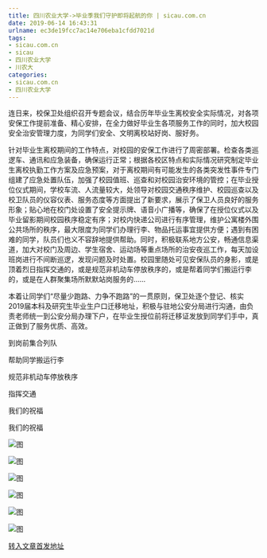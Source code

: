 ```yaml
---
title: 四川农业大学->毕业季我们守护即将起航的你 | sicau.com.cn
date: 2019-06-14 16:43:31
urlname: ec3de19fcc7ac14e706eba1cfdd7021d
tags: 
- sicau.com.cn
- sicau
- 四川农业大学
- 川农大
categories:
- sicau.com.cn
- 四川农业大学
---
```



连日来，校保卫处组织召开专题会议，结合历年毕业生离校安全实际情况，对各项安保工作提前准备、精心安排，在全力做好毕业生各项服务工作的同时，加大校园安全治安管理力度，为同学们安全、文明离校站好岗、服好务。

针对毕业生离校期间的工作特点，对校园的安保工作进行了周密部署。检查各类巡逻车、通讯和应急装备，确保运行正常；根据各校区特点和实际情况研究制定毕业生离校执勤工作方案及应急预案，对于离校期间有可能发生的各类突发性事件专门组建了应急处置队伍，加强了校园值班、巡查和对校园治安环境的管控；在毕业授位仪式期间，学校车流、人流量较大，处领导对校园交通秩序维护、校园巡查以及校卫队员的仪容仪表、服务态度等方面提出了新要求，展示了保卫人员良好的服务形象；贴心地在校门处设置了安全提示牌、语音小广播等，确保了在授位仪式以及毕业留影期间校园秩序稳定有序；对校内快递公司进行有序管理，维护公寓楼外围公共场所的秩序，最大限度为同学们办理行李、物品托运事宜提供方便；遇到有困难的同学，队员们也义不容辞地提供帮助。同时，积极联系地方公安，畅通信息渠道，加大对校门及周边、学生宿舍、运动场等重点场所的治安夜巡工作，每天加设班岗进行不间断巡逻，发现问题及时处置。校园里随处可见安保队员的身影，或是顶着烈日指挥交通的，或是规范非机动车停放秩序的，或是帮着同学们搬运行李的，或是在人群聚集场所默默站岗服务的……

本着让同学们“尽量少跑路、力争不跑路”的一贯原则，保卫处逐个登记、核实2019届本科及研究生毕业生户口迁移地址，积极与驻地公安分局进行沟通，由负责老师统一到公安分局办理下户，在毕业生授位前将迁移证发放到同学们手中，真正做到了服务优质、高效。

到岗前集合列队

帮助同学搬运行李

规范非机动车停放秩序

指挥交通

我们的祝福

我们的祝福



![图](https://news.sicau.edu.cn/__local/A/86/6E/12C81F46372431CFC0169A534FD_EA330036_18D1D.jpg)

![图](https://news.sicau.edu.cn/__local/3/94/78/8F4C106867F7E5295B053FC3610_3AE2CCFD_23876.jpg)

![图](https://news.sicau.edu.cn/__local/2/9C/23/7107069EE71D0293DC9A6555D9C_A431552D_1CB50.jpg)

![图](https://news.sicau.edu.cn/__local/0/F6/2F/F639C619DEFD75E3501D57605FB_EFFA03E9_31F53.jpg)

![图](https://news.sicau.edu.cn/__local/F/89/78/B524D367DC143F9600387CA34BC_A6D0CD24_23CD3.jpg)

![图](https://news.sicau.edu.cn/__local/9/33/F6/D52727D198B8521D0D721FD3D0F_D761A247_13949.jpg)

[转入文章首发地址](https://news.sicau.edu.cn/info/1078/52062.htm)